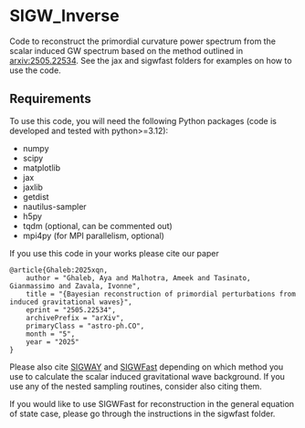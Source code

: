 # SIGW_Inverse
 
Code to reconstruct the primordial curvature power spectrum from the scalar induced GW spectrum based on the method outlined in [arxiv:2505.22534](https://arxiv.org/abs/2505.22534). See the jax and sigwfast folders for examples on how to use the code. 

## Requirements

To use this code, you will need the following Python packages (code is developed and tested with python>=3.12):

- numpy
- scipy
- matplotlib
- jax
- jaxlib
- getdist
- nautilus-sampler
- h5py
- tqdm (optional, can be commented out)
- mpi4py (for MPI parallelism, optional)


If you use this code in your works please cite our paper
```
@article{Ghaleb:2025xqn,
    author = "Ghaleb, Aya and Malhotra, Ameek and Tasinato, Gianmassimo and Zavala, Ivonne",
    title = "{Bayesian reconstruction of primordial perturbations from induced gravitational waves}",
    eprint = "2505.22534",
    archivePrefix = "arXiv",
    primaryClass = "astro-ph.CO",
    month = "5",
    year = "2025"
}
```


Please also cite [SIGWAY](https://github.com/jonaselgammal/SIGWAY) and [SIGWFast](https://github.com/Lukas-T-W/SIGWfast) depending on which method you use to calculate the scalar induced gravitational wave background. If you use any of the nested sampling routines, consider also citing them.

If you would like to use SIGWFast for reconstruction in the general equation of state case, please go through the instructions in the sigwfast folder.
